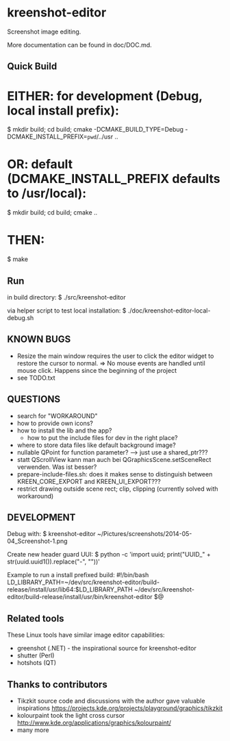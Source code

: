 kreenshot-editor
================

Screenshot image editing.

More documentation can be found in doc/DOC.md.

Quick Build
-----------
# EITHER: for development (Debug, local install prefix):
$ mkdir build; cd build; cmake -DCMAKE_BUILD_TYPE=Debug -DCMAKE_INSTALL_PREFIX=`pwd`/../usr ..

# OR: default (DCMAKE_INSTALL_PREFIX defaults to /usr/local):
$ mkdir build; cd build; cmake ..

# THEN:
$ make

Run
---
in build directory:
$ ./src/kreenshot-editor

via helper script to test local installation:
$ ./doc/kreenshot-editor-local-debug.sh

KNOWN BUGS
----------
- Resize the main window requires the user to click the editor widget to restore the cursor to normal.
  => No mouse events are handled until mouse click.
  Happens since the beginning of the project
- see TODO.txt

QUESTIONS
---------
- search for "WORKAROUND"
- how to provide own icons?
- how to install the lib and the app?
    - how to put the include files for dev in the right place?
- where to store data files like default background image?
- nullable QPoint for function parameter? --> just use a shared_ptr???
- statt QScrollView kann man auch bei QGraphicsScene.setSceneRect verwenden. Was ist besser?
- prepare-include-files.sh: does it makes sense to distinguish between KREEN_CORE_EXPORT and KREEN_UI_EXPORT???
- restrict drawing outside scene rect; clip, clipping (currently solved with workaround)

DEVELOPMENT
-----------
Debug with: $ kreenshot-editor ~/Pictures/screenshots/2014-05-04_Screenshot-1.png

Create new header guard UUI:
$ python -c 'import uuid; print("UUID_" + str(uuid.uuid1()).replace("-", ""))'

Example to run a install prefixed build:
    #!/bin/bash
    LD_LIBRARY_PATH=~/dev/src/kreenshot-editor/build-release/install/usr/lib64:$LD_LIBRARY_PATH
    ~/dev/src/kreenshot-editor/build-release/install/usr/bin/kreenshot-editor $@

Related tools
-------------
These Linux tools have similar image editor capabilities:
- greenshot (.NET) - the inspirational source for kreenshot-editor
- shutter (Perl)
- hotshots (QT)

Thanks to contributors
----------------------
- Tikzkit
    source code and discussions with the author gave valuable inspirations
    https://projects.kde.org/projects/playground/graphics/tikzkit
- kolourpaint
    took the light cross cursor
    http://www.kde.org/applications/graphics/kolourpaint/
- many more

